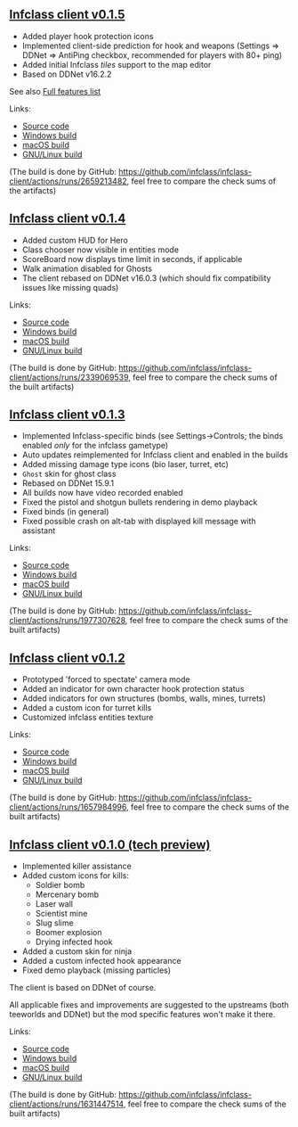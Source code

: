 ## [Infclass client v0.1.5](https://github.com/infclass/infclass-client/releases/tag/v0.1.5)

- Added player hook protection icons
- Implemented client-side prediction for hook and weapons (Settings ⇒ DDNet ⇒ AntiPing checkbox, recommended for players with 80+ ping)
- Added initial Infclass *tiles* support to the map editor
- Based on DDNet v16.2.2

See also [Full features list](https://infclass.github.io/features)

Links:
- [Source code](https://github.com/infclass/infclass-client/releases/tag/v0.1.5)
- [Windows build](https://github.com/infclass/infclass-client/releases/download/v0.1.5/Infclass-0.1.5-win64.zip)
- [macOS build](https://github.com/infclass/infclass-client/releases/download/v0.1.5/Infclass-0.1.5-macos.dmg)
- [GNU/Linux build](https://github.com/infclass/infclass-client/releases/download/v0.1.5/Infclass-0.1.5-linux_x86_64.tar.xz)

(The build is done by GitHub: https://github.com/infclass/infclass-client/actions/runs/2659213482, feel free to compare the check sums of the artifacts)

## [Infclass client v0.1.4](https://github.com/infclass/infclass-client/releases/tag/v0.1.4)

- Added custom HUD for Hero
- Class chooser now visible in entities mode
- ScoreBoard now displays time limit in seconds, if applicable
- Walk animation disabled for Ghosts
- The client rebased on DDNet v16.0.3 (which should fix compatibility issues like missing quads)

Links:
- [Source code](https://github.com/infclass/infclass-client/releases/tag/v0.1.4)
- [Windows build](https://github.com/infclass/infclass-client/releases/download/v0.1.4/Infclass-0.1.4-win64.zip)
- [macOS build](https://github.com/infclass/infclass-client/releases/download/v0.1.4/Infclass-0.1.4-macos.dmg)
- [GNU/Linux build](https://github.com/infclass/infclass-client/releases/download/v0.1.4/Infclass-0.1.4-linux_x86_64.tar.xz)

(The build is done by GitHub: https://github.com/infclass/infclass-client/actions/runs/2339069539, feel free to compare the check sums of the built artifacts)

## [Infclass client v0.1.3](https://github.com/infclass/infclass-client/releases/tag/v0.1.3)

- Implemented Infclass-specific binds (see Settings->Controls; the binds enabled *only* for the infclass gametype)
- Auto updates reimplemented for Infclass client and enabled in the builds
- Added missing damage type icons (bio laser, turret, etc)
- `Ghost` skin for ghost class
- Rebased on DDNet 15.9.1
- All builds now have video recorded enabled
- Fixed the pistol and shotgun bullets rendering in demo playback
- Fixed binds (in general)
- Fixed possible crash on alt-tab with displayed kill message with assistant

Links:
- [Source code](https://github.com/infclass/infclass-client/releases/tag/v0.1.3)
- [Windows build](https://github.com/infclass/infclass-client/releases/download/v0.1.3/Infclass-0.1.3-win64.zip)
- [macOS build](https://github.com/infclass/infclass-client/releases/download/v0.1.3/Infclass-0.1.3-macos.dmg)
- [GNU/Linux build](https://github.com/infclass/infclass-client/releases/download/v0.1.3/Infclass-0.1.3-linux_x86_64.tar.xz)

(The build is done by GitHub: https://github.com/infclass/infclass-client/actions/runs/1977307628, feel free to compare the check sums of the built artifacts)

## [Infclass client v0.1.2](https://github.com/infclass/infclass-client/releases/tag/v0.1.2)

- Prototyped 'forced to spectate' camera mode
- Added an indicator for own character hook protection status
- Added indicators for own structures (bombs, walls, mines, turrets)
- Added a custom icon for turret kills
- Customized infclass entities texture

Links:
- [Source code](https://github.com/infclass/infclass-client/releases/tag/v0.1.2)
- [Windows build](https://github.com/infclass/infclass-client/releases/download/v0.1.2/Infclass-0.1.2-win64.zip)
- [macOS build](https://github.com/infclass/infclass-client/releases/download/v0.1.2/Infclass-0.1.2-macos.dmg)
- [GNU/Linux build](https://github.com/infclass/infclass-client/releases/download/v0.1.2/Infclass-0.1.2-linux_x86_64.tar.xz)

(The build is done by GitHub: https://github.com/infclass/infclass-client/actions/runs/1657984996, feel free to compare the check sums of the built artifacts)

## [Infclass client v0.1.0 (tech preview)](https://github.com/infclass/infclass-client/releases/tag/v0.1.0)

- Implemented killer assistance
- Added custom icons for kills:
  - Soldier bomb
  - Mercenary bomb
  - Laser wall
  - Scientist mine
  - Slug slime
  - Boomer explosion
  - Drying infected hook
- Added a custom skin for ninja
- Added a custom infected hook appearance
- Fixed demo playback (missing particles)

The client is based on DDNet of course. 

All applicable fixes and improvements are suggested to the upstreams (both teeworlds and DDNet) but the mod specific features won't make it there.

Links:
- [Source code](https://github.com/infclass/infclass-client/releases/tag/v0.1.0)
- [Windows build](https://github.com/infclass/infclass-client/releases/download/v0.1.0/Infclass-0.1.0-win64.zip)
- [macOS build](https://github.com/infclass/infclass-client/releases/download/v0.1.0/Infclass-0.1.0-macos.dmg)
- [GNU/Linux build](https://github.com/infclass/infclass-client/releases/download/v0.1.0/Infclass-0.1.0-linux_x86_64.tar.xz)

(The build is done by GitHub: https://github.com/infclass/infclass-client/actions/runs/1631447514, feel free to compare the check sums of the built artifacts)
